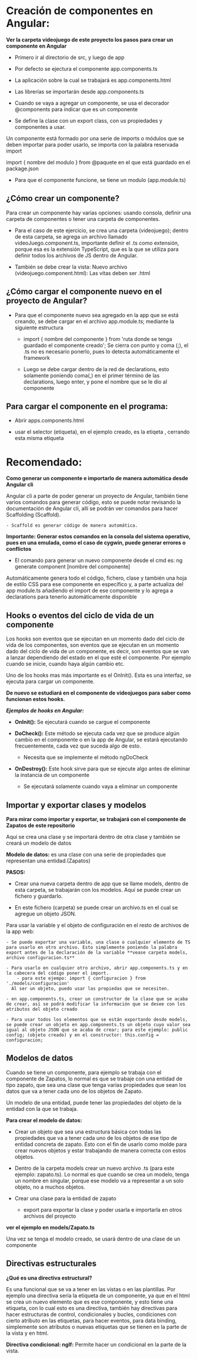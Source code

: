 # Creación de componentes en Angular:

**Ver la carpeta videojuego de este proyecto los pasos para crear un componente en Angular**

- Primero ir al directorio de src, y luego de app

- Por defecto se ejectura el componente app.components.ts

- La aplicación sobre la cual se trabajará es app.components.html

- Las librerías se importarán desde app.components.ts

- Cuando se vaya a agregar un componente, se usa el decorador @components para indicar que es un
componente

- Se define la clase con un export class, con us propiedades y componentes a usar.

Un componente está formado por una serie de imports o módulos que se deben importar para poder
usarlo, se importa con la palabra reservada import

import { nombre del modulo } from @paquete en el que está guardado en el package.json

- Para que el componente funcione, se tiene un modulo (app.module.ts)

## ¿Cómo crear un componente?

Para crear un componente hay varias opciones: usando consola, definir una carpeta de componentes
o tener una carpeta de componentes.

- Para el caso de este ejercicio, se crea una carpeta (videojuego); dentro de esta carpeta, se 
agrega un archivo llamado videoJuego.component.ts, importante definir el .ts como extensión, porque
esa es la extensión TypeScript, que es la que se utiliza para definir todos los archivos de JS
dentro de Angular.

- También se debe crear la vista: Nuevo archivo (videojuego.component.html): Las vitas deben ser 
.html

## ¿Cómo cargar el componente nuevo en el proyecto de Angular?

- Para que el componente nuevo sea agregado en la app que se está creando, se debe cargar en el 
archivo app.module.ts; mediante la siguiente estructura

    - import { nombre del componente } from 'ruta donde se tenga guardado el componente creado';
    Se cierra con punto y coma (;), el .ts no es necesario ponerlo, pues lo detecta automáticamente
    el framework

    - Luego se debe cargar dentro de la red de declarations, esto solamente poniendo coma(,)
    en el primer término de las declarations, luego enter, y pone el nombre que se le dio al 
    componente 

## Para cargar el componente en el programa:

- Abrir apps.components.html

- usar el selector (etiqueta), en el ejemplo creado, es la etiqeta <videojuego>, cerrando esta misma
etiqueta

# Recomendado: 
**Como generar un componente e importarlo de manera automática desde Angular cli**

Angular cli a parte de poder generar un proyecto de Angular, también tiene varios comandos para generar código, esto se puede notar revisando la documentación de Angular cli, allí se podrán ver comandos para hacer Scaffolding (Scaffold).

    - Scaffold es generar código de manera automática.

**Importante: Generar estos comandos en la consola del sistema operativo, pues en una emulada, como el caso de cygwin, puede generar errores o conflictos** 

- El comando para generar un nuevo componente desde el cmd es: ng generate component [nombre del componente]

Automáticamente genera todo el código, fichero, clase y también una hoja de estilo CSS para ese componente en específico y, a parte actualiza del app module.ts añadiendo el import de ese componente y lo agrega a declarations para tenerlo automáticamente disponible

## Hooks o eventos del ciclo de vida de un componente

Los hooks son eventos que se ejecutan en un momento dado del ciclo de vida de los componentes, son eventos que se ejecutan en un momento dado del ciclo de vida de un componente, es decir, son eventos que se van a lanzar dependiendo del estado en el que esté el componente. Por ejemplo cuando se inicie, cuando haya algún cambio etc.

Uno de los hooks mas más importante es el OnInit(). Esta es una interfaz, se ejecuta para cargar un componente.

**De nuevo se estudiará en el componente de videojuegos para saber como funcionan estos hooks.**

***Ejemplos de hooks en Angular:***

- **OnInit():** Se ejecutará cuando se cargue el componente

- **DoCheck():** Este método se ejecuta cada vez que se produce algún cambio en el componente o en la app de Angular, se estará ejecutando frecuentemente, cada vez que suceda algo de esto.
    - Necesita que se implemente el método ngDoCheck

- **OnDestroy():** Este hook sirve para que se ejecute algo antes de eliminar la instancia de un componente
    - Se ejecutará solamente cuando vaya a eliminar un componente

## Importar y exportar clases y modelos

**Para mirar como importar y exportar, se trabajará con el componente de Zapatos de este repositorio**

Aquí se crea una clase y se importará dentro de otra clase y también se creará un modelo de datos

**Modelo de datos:** es una clase con una serie de propiedades que representan una entidad.(Zapatos)

**PASOS:** 
- Crear una nueva carpeta dentro de app que se llame models, dentro de esta carpeta, se trabajarán con los modelos. Aquí se puede crear un fichero y guardarlo.

- En este fichero (carpeta) se puede crear un archivo.ts en el cual se agregue un objeto JSON.

Para usar la variable y el objeto de configuración en el resto de archivos de la app web:

    - Se puede exportar una variable, una clase o cualquier elemento de TS para usarlo en otro archivo. Esto simplemente poniendo la palabra export antes de la declaración de la variable **vease carpeta models, archivo configuracion.ts**

    - Para usarlo en cualquier otro archivo, abrir app.components.ts y en la cabecera del código poner el import. 
        - para este ejempo: import { configuracion } from './models/configuracion' 
      Al ser un objeto, puedo usar las propiedas que se necesiten.

    - en app.components.ts, crear un constructor de la clase que se acaba de crear, así se podrá modificar la información que se desee con los atributos del objeto creado

    - Para usar todos los elementos que se están exportando desde models, se puede crear un objeto en app.components.ts un objeto cuyo valor sea igual al objeto JSON que se acaba de crear; para este ejemplo: public config; (objeto creado) y en el constructor: this.config = configuracion;

## Modelos de datos

Cuando se tiene un componente, para ejemplo se trabaja con el componente de Zapatos, lo normal es que se trabaje con una entidad de tipo zapato, que sea una clase que tenga varias propiedades que sean los datos que va a tener cada uno de los objetos de Zapato.

Un modelo de una entidad, puede tener las propiedades del objeto de la entidad con la que se trabaja.

**Para crear el modelo de datos:**

- Crear un objeto que sea una estructura básica con todas las propiedades que va a tener cada uno de los objetos de ese tipo de entidad concreta de zapato. Esto con el fin de usarlo como molde para crear nuevos objetos y estar trabajando de manera correcta con estos objetos.

- Dentro de la carpeta models crear un nuevo archivo .ts (para este ejemplo: zapato.ts). Lo normal es que cuando se crea un modelo, tenga un nombre en singular, porque ese modelo va a representar a un solo objeto, no a muchos objetos.

- Crear una clase para la entidad de zapato

    - export para exportar la clase y poder usarla e importarla en otros archivos del proyecto

**ver el ejemplo en models/Zapato.ts**

Una vez se tenga el modelo creado, se usará dentro de una clase de un componente

## Directivas estructurales

**¿Qué es una directiva estructural?**

Es una funcional que se va a tener en las vistas o en las plantillas. Por ejemplo una directiva sería la etiqueta de un componente, ya que en el html se crea un nuevo elemento que es ese componente, y esto tiene una etiqueta, con lo cual esto es una directiva, también hay directivas para hacer estructuras de control, condicionales y bucles, condiciones con cierto atributo en las etiquetas, para hacer eventos, para data binding, simplemente son atributos o nuevas etiquetas que se tienen en la parte de la vista y en html.

**Directiva condicional: ngIf:** Permite hacer un condicional en la parte de la vista.

